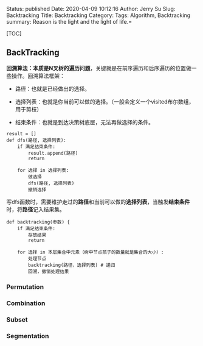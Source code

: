 Status: published
Date: 2020-04-09 10:12:16
Author: Jerry Su
Slug: Backtracking
Title: Backtracking
Category: 
Tags: Algorithm, Backtracking
summary: Reason is the light and the light of life.=

[TOC]

## BackTracking

**回溯算法：本质是N叉树的遍历问题**，关键就是在前序遍历和后序遍历的位置做一些操作。回溯算法框架：

- 路径：也就是已经做出的选择。

- 选择列表：也就是你当前可以做的选择。（一般会定义一个visited布尔数组，用于剪枝）

- 结束条件：也就是到达决策树底层，无法再做选择的条件。

```
result = []
def dfs(路径, 选择列表):
    if 满足结束条件:
        result.append(路径)
        return

    for 选择 in 选择列表:
        做选择
        dfs(路径, 选择列表)
        撤销选择
```
写dfs函数时，需要维护走过的**路径**和当前可以做的**选择列表**，当触发**结束条件**时，将**路径**记入结果集。

```
def backtracking(参数) {
    if 满足结束条件:
        存放结果
        return

    for 选择 in 本层集合中元素（树中节点孩子的数量就是集合的大小）:
        处理节点
        backtracking(路径，选择列表) # 递归
        回溯，撤销处理结果
```

### Permutation

### Combination

### Subset

### Segmentation